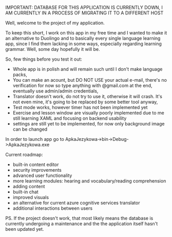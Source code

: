 IMPORTANT: DATABASE FOR THIS APPLICATION IS CURRENTLY DOWN, I AM CURRENTLY IN A PROCESS OF MIGRATING IT TO A DIFFERENT HOST

Well, welcome to the project of my application.

To keep this short, I work on this app in my free time and I wanted to make it an alternative to Duolingo and to
basically every single language learning app, since I find them lacking in some ways, especially regarding learning grammar.
Well, some day hopefully it will be.

So, few things before you test it out:
- Whole app is in polish and will remain such until I don't make language packs,
- You can make an acount, but DO NOT USE your actual e-mail, there's no verification for now so type anything with @gmail.com at the end,
eventually use admin/admin credentials,
- Translator doesn't work, do not try to use it, otherwise it will crash. It's not even mine, it's going to be replaced by some better tool anyway,
- Test mode works, however timer has not been implemented yet
- Exercise and lesson window are visually poorly implemented due to me still learning XAML and focusing on backend usability
- settings are still yet to be implemented, for now only background image can be changed

In order to launch app go to ApkaJezykowa->bin->Debug->ApkaJezykowa.exe

Current roadmap:
- built-in content editor
- security improvements
- advanced user functionality
- more learning modules: hearing and vocabulary/reading comprehension
- adding content
- built-in chat
- improved visuals
- an alternative for current azure cognitive services translator
- additional interactions between users

PS. If the project doesn't work, that most likely means the database is currently undergoing a maintenance and the the application itself hasn't been updated yet.
